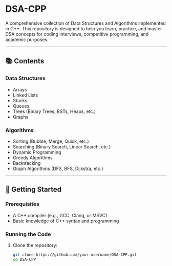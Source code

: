 # DSA-CPP  
A comprehensive collection of Data Structures and Algorithms implemented in C++. This repository is designed to help you learn, practice, and master DSA concepts for coding interviews, competitive programming, and academic purposes.  

---

## 📚 Contents  
### Data Structures  
- Arrays  
- Linked Lists  
- Stacks  
- Queues  
- Trees (Binary Trees, BSTs, Heaps, etc.)  
- Graphs  

### Algorithms  
- Sorting (Bubble, Merge, Quick, etc.)  
- Searching (Binary Search, Linear Search, etc.)  
- Dynamic Programming  
- Greedy Algorithms  
- Backtracking  
- Graph Algorithms (DFS, BFS, Dijkstra, etc.)  

---

## 🚀 Getting Started  

### Prerequisites  
- A C++ compiler (e.g., GCC, Clang, or MSVC)  
- Basic knowledge of C++ syntax and programming  

### Running the Code  
1. Clone the repository:  
   ```bash
   git clone https://github.com/your-username/DSA-CPP.git
   cd DSA-CPP

